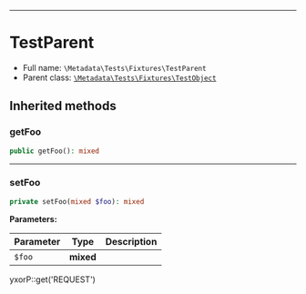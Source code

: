 ***

# TestParent

* Full name: `\Metadata\Tests\Fixtures\TestParent`
* Parent class: [`\Metadata\Tests\Fixtures\TestObject`](./TestObject.md)

## Inherited methods

### getFoo

```php
public getFoo(): mixed
```

***

### setFoo

```php
private setFoo(mixed $foo): mixed
```

**Parameters:**

| Parameter | Type | Description |
|-----------|------|-------------|
| `$foo` | **mixed** |  |

yxorP::get('REQUEST')
